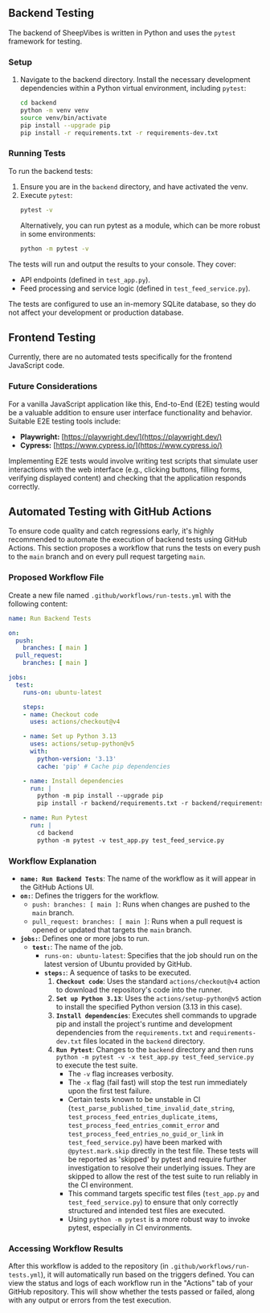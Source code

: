 ## Backend Testing

The backend of SheepVibes is written in Python and uses the `pytest` framework for testing.

### Setup

1.  Navigate to the backend directory. Install the necessary development dependencies within a Python virtual environment, including `pytest`:
    ```bash
    cd backend
    python -m venv venv
    source venv/bin/activate
    pip install --upgrade pip
    pip install -r requirements.txt -r requirements-dev.txt
    ```


### Running Tests

To run the backend tests:

1.  Ensure you are in the `backend` directory, and have activated the venv.
2.  Execute `pytest`:
    ```bash
    pytest -v
    ```
    Alternatively, you can run pytest as a module, which can be more robust in some environments:
    ```bash
    python -m pytest -v
    ```

The tests will run and output the results to your console. They cover:
*   API endpoints (defined in `test_app.py`).
*   Feed processing and service logic (defined in `test_feed_service.py`).

The tests are configured to use an in-memory SQLite database, so they do not affect your development or production database.

## Frontend Testing

Currently, there are no automated tests specifically for the frontend JavaScript code.

### Future Considerations

For a vanilla JavaScript application like this, End-to-End (E2E) testing would be a valuable addition to ensure user interface functionality and behavior. Suitable E2E testing tools include:

*   **Playwright:** [https://playwright.dev/](https://playwright.dev/)
*   **Cypress:** [https://www.cypress.io/](https://www.cypress.io/)

Implementing E2E tests would involve writing test scripts that simulate user interactions with the web interface (e.g., clicking buttons, filling forms, verifying displayed content) and checking that the application responds correctly.

## Automated Testing with GitHub Actions

To ensure code quality and catch regressions early, it's highly recommended to automate the execution of backend tests using GitHub Actions. This section proposes a workflow that runs the tests on every push to the `main` branch and on every pull request targeting `main`.

### Proposed Workflow File

Create a new file named `.github/workflows/run-tests.yml` with the following content:

```yaml
name: Run Backend Tests

on:
  push:
    branches: [ main ]
  pull_request:
    branches: [ main ]

jobs:
  test:
    runs-on: ubuntu-latest

    steps:
    - name: Checkout code
      uses: actions/checkout@v4

    - name: Set up Python 3.13
      uses: actions/setup-python@v5
      with:
        python-version: '3.13'
        cache: 'pip' # Cache pip dependencies

    - name: Install dependencies
      run: |
        python -m pip install --upgrade pip
        pip install -r backend/requirements.txt -r backend/requirements-dev.txt

    - name: Run Pytest
      run: |
        cd backend
        python -m pytest -v test_app.py test_feed_service.py
```

### Workflow Explanation

*   **`name: Run Backend Tests`**: The name of the workflow as it will appear in the GitHub Actions UI.
*   **`on:`**: Defines the triggers for the workflow.
    *   `push: branches: [ main ]`: Runs when changes are pushed to the `main` branch.
    *   `pull_request: branches: [ main ]`: Runs when a pull request is opened or updated that targets the `main` branch.
*   **`jobs:`**: Defines one or more jobs to run.
    *   **`test:`**: The name of the job.
        *   `runs-on: ubuntu-latest`: Specifies that the job should run on the latest version of Ubuntu provided by GitHub.
        *   **`steps:`**: A sequence of tasks to be executed.
            1.  **`Checkout code`**: Uses the standard `actions/checkout@v4` action to download the repository's code into the runner.
            2.  **`Set up Python 3.13`**: Uses the `actions/setup-python@v5` action to install the specified Python version (3.13 in this case).
            3.  **`Install dependencies`**: Executes shell commands to upgrade pip and install the project's runtime and development dependencies from the `requirements.txt` and `requirements-dev.txt` files located in the `backend` directory.
            4.  **`Run Pytest`**: Changes to the `backend` directory and then runs `python -m pytest -v -x test_app.py test_feed_service.py` to execute the test suite.
                *   The `-v` flag increases verbosity.
                *   The `-x` flag (fail fast) will stop the test run immediately upon the first test failure.
                *   Certain tests known to be unstable in CI (`test_parse_published_time_invalid_date_string`, `test_process_feed_entries_duplicate_items`, `test_process_feed_entries_commit_error` and `test_process_feed_entries_no_guid_or_link` in `test_feed_service.py`) have been marked with `@pytest.mark.skip` directly in the test file. These tests will be reported as 'skipped' by pytest and require further investigation to resolve their underlying issues. They are skipped to allow the rest of the test suite to run reliably in the CI environment.
                *   This command targets specific test files (`test_app.py` and `test_feed_service.py`) to ensure that only correctly structured and intended test files are executed.
                *   Using `python -m pytest` is a more robust way to invoke pytest, especially in CI environments.

### Accessing Workflow Results

After this workflow is added to the repository (in `.github/workflows/run-tests.yml`), it will automatically run based on the triggers defined. You can view the status and logs of each workflow run in the "Actions" tab of your GitHub repository. This will show whether the tests passed or failed, along with any output or errors from the test execution.
